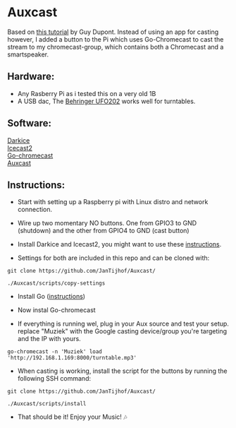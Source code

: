 # Auxcast

Based on [this tutorial](https://dupontgu.medium.com/how-to-stream-your-record-player-throughout-your-home-for-cheap-fb044368a240) by Guy Dupont. Instead of using an app for casting however, I added a button to the Pi which uses Go-Chromecast to cast the stream to my chromecast-group, which contains both a Chromecast and a smartspeaker.

<h2>Hardware:</h2>

+ Any Rasberry Pi as i tested this on a very old 1B<br/>
+ A USB dac, The [Behringer UFO202](https://www.behringer.com/behringer/product?modelCode=P0A12) works well for turntables.

<h2>Software:</h2>

[Darkice](http://www.darkice.org/)<br/>
[Icecast2](https://icecast.org/)<br/>
[Go-chromecast](https://github.com/vishen/go-chromecast/blob/master/README.md)<br/>
[Auxcast](https://github.com/JanTijhof/Auxcast)


<h2>Instructions:</h2>

+ Start with setting up a Raspberry pi with Linux distro and network connection.

+ Wire up two momentary NO buttons. One from GPIO3 to GND (shutdown) and the other from GPIO4 to GND (cast button)

+ Install Darkice and Icecast2, you might want to use these [instructions](https://maker.pro/raspberry-pi/projects/how-to-build-an-internet-radio-station-with-raspberry-pi-darkice-and-icecast).
+ Settings for both are included in this repo and can be cloned with:
````
git clone https://github.com/JanTijhof/Auxcast/

./Auxcast/scripts/copy-settings
````

+ Install Go ([instructions](https://linuxhint.com/2-methods-install-go-raspberry-pi/))
+ Now instal Go-chromecast

+ If everything is running wel, plug in your Aux source and test your setup.<br/>
replace "Muziek" with the Google casting device/group you're targeting and the IP with yours.
````
go-chromecast -n 'Muziek' load 'http://192.168.1.169:8000/turntable.mp3'
```` 

+ When casting is working, install the script for the buttons by running the following SSH command:
````
git clone https://github.com/JanTijhof/Auxcast/

./Auxcast/scripts/install
````
+ That should be it! Enjoy your Music! 🎶
